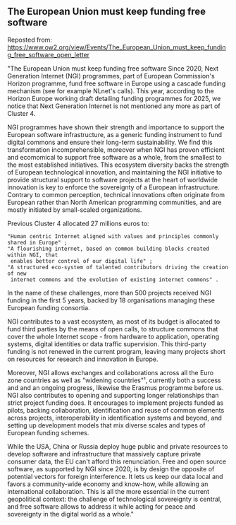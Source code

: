 The European Union must keep funding free software
--

Reposted from: https://www.ow2.org/view/Events/The_European_Union_must_keep_funding_free_software_open_letter


"The European Union must keep funding free software
Since 2020, Next Generation Internet (NGI) programmes, part of European Commission's Horizon programme, fund free software in Europe using a cascade funding mechanism (see for example NLnet's calls). This year, according to the Horizon Europe working draft detailing funding programmes for 2025, we notice that Next Generation Internet is not mentioned any more as part of Cluster 4.

NGI programmes have shown their strength and importance to support the European software infrastructure, as a generic funding instrument to fund digital commons and ensure their long-term sustainability. We find this transformation incomprehensible, moreover when NGI has proven efficient and ecomomical to support free software as a whole, from the smallest to the most established initiatives. This ecosystem diversity backs the strength of European technological innovation, and maintaining the NGI initiative to provide structural support to software projects at the heart of worldwide innovation is key to enforce the sovereignty of a European infrastructure.
Contrary to common perception, technical innovations often originate from European rather than North American programming communities, and are mostly initiated by small-scaled organizations.

Previous Cluster 4 allocated 27 millions euros to:

    "Human centric Internet aligned with values and principles commonly shared in Europe" ;
    "A flourishing internet, based on common building blocks created within NGI, that 
     enables better control of our digital life" ;
    "A structured eco-system of talented contributors driving the creation of new 
     internet commons and the evolution of existing internet commons" .

In the name of these challenges, more than 500 projects received NGI funding in the first 5 years, backed by 18 organisations managing these European funding consortia.

NGI contributes to a vast ecosystem, as most of its budget is allocated to fund third parties by the means of open calls, to structure commons that cover the whole Internet scope - from hardware to application, operating systems, digital identities or data traffic supervision. This third-party funding is not renewed in the current program, leaving many projects short on resources for research and innovation in Europe.

Moreover, NGI allows exchanges and collaborations across all the Euro zone countries as well as "widening countries"¹, currently both a success and and an ongoing progress, likewise the Erasmus programme before us. NGI also contributes to opening and supporting longer relationships than strict project funding does. It encourages to implement projects funded as pilots, backing collaboration, identification and reuse of common elements across projects, interoperability in identification systems and beyond, and setting up development models that mix diverse scales and types of European funding schemes.

While the USA, China or Russia deploy huge public and private resources to develop software and infrastructure that massively capture private consumer data, the EU can't afford this renunciation.
Free and open source software, as supported by NGI since 2020, is by design the opposite of potential vectors for foreign interference. It lets us keep our data local and favors a community-wide economy and know-how, while allowing an international collaboration.
This is all the more essential in the current geopolitical context: the challenge of technological sovereignty is central, and free software allows to address it while acting for peace and sovereignty in the digital world as a whole."

